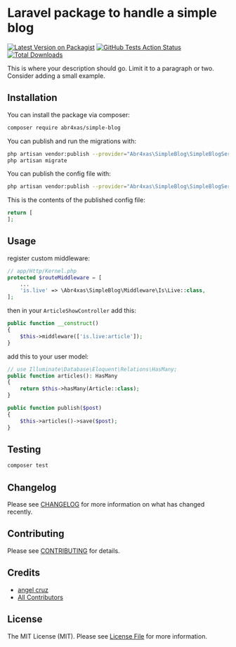 # Laravel package to handle a simple blog

[![Latest Version on Packagist](https://img.shields.io/packagist/v/abr4xas/simple-blog.svg?style=flat-square)](https://packagist.org/packages/abr4xas/simple-blog)
[![GitHub Tests Action Status](https://img.shields.io/github/workflow/status/abr4xas/simple-blog/run-tests?label=tests)](https://github.com/abr4xas/simple-blog/actions?query=workflow%3ATests+branch%3Amaster)
[![Total Downloads](https://img.shields.io/packagist/dt/abr4xas/simple-blog.svg?style=flat-square)](https://packagist.org/packages/abr4xas/simple-blog)


This is where your description should go. Limit it to a paragraph or two. Consider adding a small example.


## Installation

You can install the package via composer:

```bash
composer require abr4xas/simple-blog
```

You can publish and run the migrations with:

```bash
php artisan vendor:publish --provider="Abr4xas\SimpleBlog\SimpleBlogServiceProvider" --tag="migrations"
php artisan migrate
```

You can publish the config file with:
```bash
php artisan vendor:publish --provider="Abr4xas\SimpleBlog\SimpleBlogServiceProvider" --tag="config"
```

This is the contents of the published config file:

```php
return [
];
```

## Usage

register custom middleware:

```php
// app/Http/Kernel.php
protected $routeMiddleware = [
    ...
	'is.live' => \Abr4xas\SimpleBlog\Middleware\Is\Live::class,
];
```
then in your `ArticleShowController` add this:

```php
public function __construct()
{
	$this->middleware(['is.live:article']);
}
```

add this to your user model:

```php
// use Illuminate\Database\Eloquent\Relations\HasMany;
public function articles(): HasMany
{
    return $this->hasMany(Article::class);
}

public function publish($post)
{
    $this->articles()->save($post);
}
```


## Testing

```bash
composer test
```

## Changelog

Please see [CHANGELOG](CHANGELOG.md) for more information on what has changed recently.

## Contributing

Please see [CONTRIBUTING](.github/CONTRIBUTING.md) for details.

## Credits

- [angel cruz](https://github.com/abr4xas)
- [All Contributors](../../contributors)

## License

The MIT License (MIT). Please see [License File](LICENSE.md) for more information.
